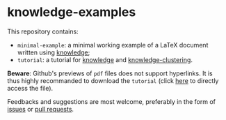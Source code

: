 # knowledge-examples

This repository contains:
 - `minimal-example`: a minimal working example of a LaTeX document written using [knowledge](https://ctan.org/pkg/knowledge);
 - `tutorial`: a tutorial for [knowledge](https://ctan.org/pkg/knowledge) and [knowledge-clustering](https://github.com/remimorvan/knowledge-clustering/).
  
**Beware**: Github's previews of `pdf` files does not support hyperlinks. It is thus
highly recommanded to download the `tutorial` (click [here](https://raw.githubusercontent.com/remimorvan/knowledge-examples/main/tutorial/kl-tutorial.pdf) to directly access the file).

Feedbacks and suggestions are most welcome, preferably in the form of
[issues](https://github.com/remimorvan/knowledge-examples/issues)
or [pull requests](https://github.com/remimorvan/knowledge-examples/pulls).